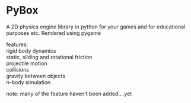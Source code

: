 # PyBox
A 2D physics engine library in python for your games and for educational purposes etc. Rendered using pygame


features: <br />
rigid body dynamics <br />
static, sliding and rotational friction <br />
projectile motion <br />
collisions <br />
gravity between objects <br />
n-body simulation


note: many of the feature haven't been added....yet

